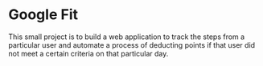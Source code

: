 # Google Fit
This small project is to build a web application to track the steps from a particular user and automate a process of deducting points if that user did not meet a certain criteria on that particular day.
